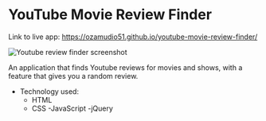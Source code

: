 # YouTube Movie Review Finder

Link to live app: https://ozamudio51.github.io/youtube-movie-review-finder/

![Youtube review finder screenshot](https://user-images.githubusercontent.com/56288332/75508410-46c2ce00-59a1-11ea-8114-af01c4e60dcd.PNG)



An application that finds Youtube reviews for movies and shows, with a feature that gives you a random review. 

          

- Technology used:
  - HTML
  - CSS
  -JavaScript
  -jQuery
